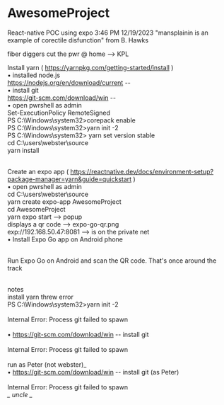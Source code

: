 # AwesomeProject
React-native POC using expo
3:46 PM 12/19/2023  "mansplainin is an example of corectile disfunction" from B. Hawks

fiber diggers cut the pwr @ home --> KPL

Install yarn	( https://yarnpkg.com/getting-started/install )
	<br>• installed node.js
		<br>https://nodejs.org/en/download/current -- 
	<br>• install git
		<br>https://git-scm.com/download/win -- 
	<br>• open pwrshell as admin
		<br>Set-ExecutionPolicy RemoteSigned
		<br>PS C:\Windows\system32>corepack enable
		<br>PS C:\Windows\system32>yarn init -2
		<br>PS C:\Windows\system32> yarn set version stable
		<br>cd C:\users\webster\source
		<br>yarn install

<br>Create an expo app  ( https://reactnative.dev/docs/environment-setup?package-manager=yarn&guide=quickstart )
	<br>• open pwrshell as admin
	<br>	cd C:\users\webster\source
	<br>	yarn create expo-app AwesomeProject
	<br>	cd AwesomeProject
	<br>	yarn expo start   --> popup
	<br>	displays a qr code  --> expo-go-qr.png
	<br>	exp://192.168.50.47:8081 	--> is on the private net
	<br>• Install Expo Go app on Android phone

<br>Run Expo Go on Android and scan the QR code. That's once around the track

		

<br>notes
<br>	install yarn threw error
<br>		PS C:\Windows\system32>yarn init -2
<br>
<br>Internal Error: Process git failed to spawn 
<br>
<br>	• https://git-scm.com/download/win -- install git
<br>
<br>Internal Error: Process git failed to spawn 
<br>
<br>   run as Peter (not webster)_
<br>	• https://git-scm.com/download/win -- install git (as Peter)
<br>
<br>Internal Error: Process git failed to spawn
<br>*_ uncle _*
